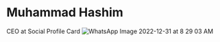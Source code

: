 # Muhammad Hashim
CEO at Social Profile Card
![WhatsApp Image 2022-12-31 at 8 29 03 AM](https://user-images.githubusercontent.com/121675173/210124367-8b2ec12f-f078-4aaa-b9b6-325810e5d073.jpeg)
